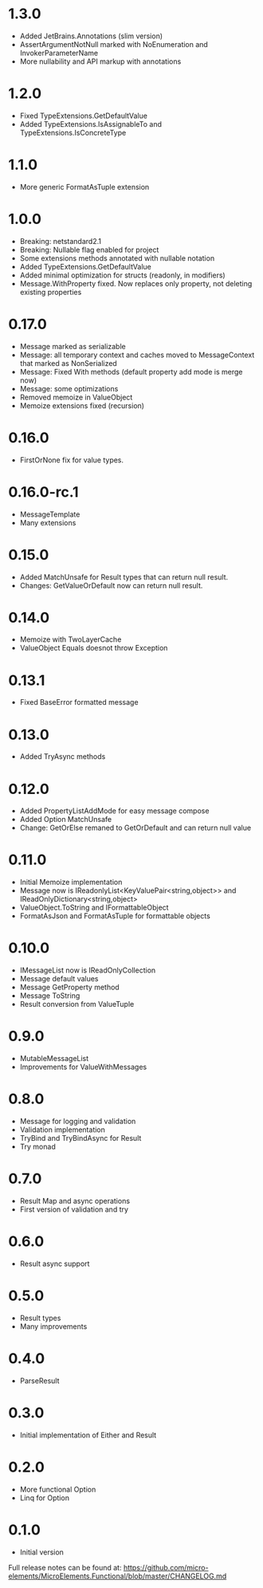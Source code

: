 # 1.3.0
- Added JetBrains.Annotations (slim version)
- AssertArgumentNotNull marked with NoEnumeration and InvokerParameterName
- More nullability and API markup with annotations 

# 1.2.0
- Fixed TypeExtensions.GetDefaultValue
- Added TypeExtensions.IsAssignableTo and TypeExtensions.IsConcreteType

# 1.1.0
- More generic FormatAsTuple extension

# 1.0.0
- Breaking: netstandard2.1
- Breaking: Nullable flag enabled for project
- Some extensions methods annotated with nullable notation
- Added TypeExtensions.GetDefaultValue
- Added minimal optimization for structs (readonly, in modifiers)
- Message.WithProperty fixed. Now replaces only property, not deleting existing properties

# 0.17.0
- Message marked as serializable
- Message: all temporary context and caches moved to MessageContext that marked as NonSerialized
- Message: Fixed With methods (default property add mode is merge now)
- Message: some optimizations
- Removed memoize in ValueObject
- Memoize extensions fixed (recursion)

# 0.16.0
- FirstOrNone fix for value types.

# 0.16.0-rc.1
- MessageTemplate
- Many extensions

# 0.15.0
- Added MatchUnsafe for Result types that can return null result.
- Changes: GetValueOrDefault now can return null result. 

# 0.14.0
- Memoize with TwoLayerCache
- ValueObject Equals doesnot throw Exception

# 0.13.1
- Fixed BaseError formatted message

# 0.13.0
- Added TryAsync methods

# 0.12.0
- Added PropertyListAddMode for easy message compose
- Added Option MatchUnsafe
- Change: GetOrElse remaned to GetOrDefault and can return null value

# 0.11.0
- Initial Memoize implementation
- Message now is IReadonlyList<KeyValuePair<string,object>> and IReadOnlyDictionary<string,object>
- ValueObject.ToString and IFormattableObject
- FormatAsJson and FormatAsTuple for formattable objects

# 0.10.0
- IMessageList now is IReadOnlyCollection
- Message default values
- Message GetProperty method
- Message ToString
- Result conversion from ValueTuple

# 0.9.0
- MutableMessageList
- Improvements for ValueWithMessages

# 0.8.0
- Message for logging and validation
- Validation implementation
- TryBind and TryBindAsync for Result
- Try monad

# 0.7.0
- Result Map and async operations
- First version of validation and try

# 0.6.0
- Result async support

# 0.5.0
- Result types
- Many improvements

# 0.4.0
- ParseResult

# 0.3.0
- Initial implementation of Either and Result

# 0.2.0
- More functional Option
- Linq for Option

# 0.1.0
- Initial version

Full release notes can be found at: https://github.com/micro-elements/MicroElements.Functional/blob/master/CHANGELOG.md
